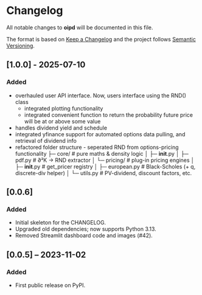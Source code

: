 
# Changelog
All notable changes to **oipd** will be documented in this file.

The format is based on [Keep a Changelog](https://keepachangelog.com/en/1.1.0/)
and the project follows [Semantic Versioning](https://semver.org/spec/v2.0.0.html).

## [1.0.0] - 2025-07-10
### Added
- overhauled user API interface. Now, users interface using the RND() class
    - integrated plotting functionality
    - integrated convenient function to return the probability future price will be at or above some value
- handles dividend yield and schedule 
- integrated yfinance support for automated options data pulling, and retrieval of dividend info
- refactored folder structure - seperated RND from options-pricing functionality
    ├─ core/                    # pure maths & density logic
    │   ├─ __init__.py
    │   ├─ pdf.py               # ∂²K → RND extractor
    │   └─ pricing/             # plug-in pricing engines
    │       ├─ __init__.py      # get_pricer registry
    │       ├─ european.py      # Black-Scholes (+ q, discrete-div helper)
    │       └─ utils.py         # PV-dividend, discount factors, etc.

## [0.0.6]
### Added
- Initial skeleton for the CHANGELOG.
- Upgraded old dependencies; now supports Python 3.13.
- Removed Streamlit dashboard code and images (#42).

## [0.0.5] – 2023-11-02
### Added
- First public release on PyPI. 